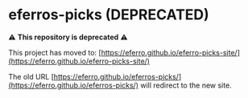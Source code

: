 # eferros-picks (DEPRECATED)

⚠️ **This repository is deprecated** ⚠️

This project has moved to: [https://eferro.github.io/eferro-picks-site/](https://eferro.github.io/eferro-picks-site/)

The old URL [https://eferro.github.io/eferros-picks/](https://eferro.github.io/eferros-picks/) will redirect to the new site.
